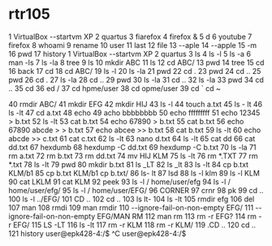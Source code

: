 # rtr105

1  VirtualBox --startvm XP
    2  quartus
    3  fiarefox
    4  firefox &
    5  d
    6  youtube
    7  firefox
    8  whoami
    9  rename
   10  user
   11  last
   12  file
   13  --aple
   14  --apple
   15  -m
   16  pwd
   17  history
  1  VirtualBox --startvm XP
    2  quartus
    3  ls
    4  ls -l
    5  ls -a
    6  man -ls
    7  ls -la
    8  tree
    9  ls
   10  mkdir ABC
   11  ls
   12  cd ABC/
   13  pwd
   14  tree
   15  cd
   16  back
   17  cd
   18  cd ABC/
   19  ls -l
   20  ls -la
   21  pwd
   22  cd .
   23  pwd
   24  cd ..
   25  pwd
   26  cd .
   27  ls -la
   28  cd ..
   29  pwd
   30  ls -la
   31  cd ..
   32  ls -la
   33  pwd
   34  cd ..
   35  cd 
   36  ed /
   37  cd hpme/user
   38  cd opme/user
   39  cd `
cd ~

   40  rmdir ABC/
   41  mkdir EFG
   42  mkdir HIJ
   43  ls -l
   44  touch a.txt
   45  ls - lt
   46  ls -lt
   47  cd a.txt
   48  echo
   49  acho bbbbbbbb
   50  echo fffffffff
   51  echo 12345 > b.txt
   52  ls -lt
   53  cat b.txt 
   54  echo 67890  > b.txt
   55  cat b.txt 
   56  echo 67890 abcde > > b.txt 
   57  echo abcee >> b.txt 
   58  cat b.txt 
   59  ls -lt
   60  echo abcde  >> c.txt
   61  cat c.txt 
   62  ls -lt
   63  nano d.txt
   64  ls -lt
   65  cat dd
   66  cat dd.txt 
   67  hexdumb
   68  hexdump -C dd.txt 
   69  hexdump -C b.txt 
   70  ls -la
   71  rm a.txt 
   72  rm b.txt 
   73  rm dd.txt 
   74  mv HIJ KLM
   75  ls -lt
   76  rm *.TXT
   77  rm *.txt
   78  ls -lt
   79  pwd
   80  mkdir b.txt
   81  ls _LT
   82  ls _lt
   83  ls -lt
   84  cp b.txt  KLM/b1
   85  cp b.txt  KLM/b1 cp b.txt/
   86  ls- lt
   87  lsd
   88  ls -l  klm
   89  ls -l  KLM
   90  cat LKLM
   91  cat KLM
   92  peek 
   93  ls -l / home/user/efg
   94  ls -l / home/user/efg/
   95  ls -l / home/user/EFG/
   96  CORNER
   97  crnr
   98  pk
   99  cd ..
  100  ls -l ../EFG/
  101  CD ..
  102  cd ..
  103  ls lt-
  104  ls -lt
  105  rmdir efg
  106  del 
  107  man
  108  rmdi
  109  man rmdir
  110  --ignore-fail-on-non-empty EFG/
  111  --ignore-fail-on-non-empty EFG/MAN RM
  112  man rm
  113  rm -r EFG?
  114  rm -r EFG/
  115  LS -LT
  116  ls -lt
  117  rm -r KLM
  118  rm -r KLM/
  119  .CD ..
  120  cd ..
  121  history
user@epk428-4:/$ ^C
user@epk428-4:/$ 
